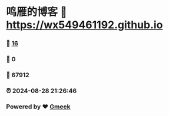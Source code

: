 # 鸣雁的博客 :link: https://wx549461192.github.io 
### :page_facing_up: [16](https://wx549461192.github.io/tag.html) 
### :speech_balloon: 0 
### :hibiscus: 67912 
### :alarm_clock: 2024-08-28 21:26:46 
### Powered by :heart: [Gmeek](https://github.com/Meekdai/Gmeek)
